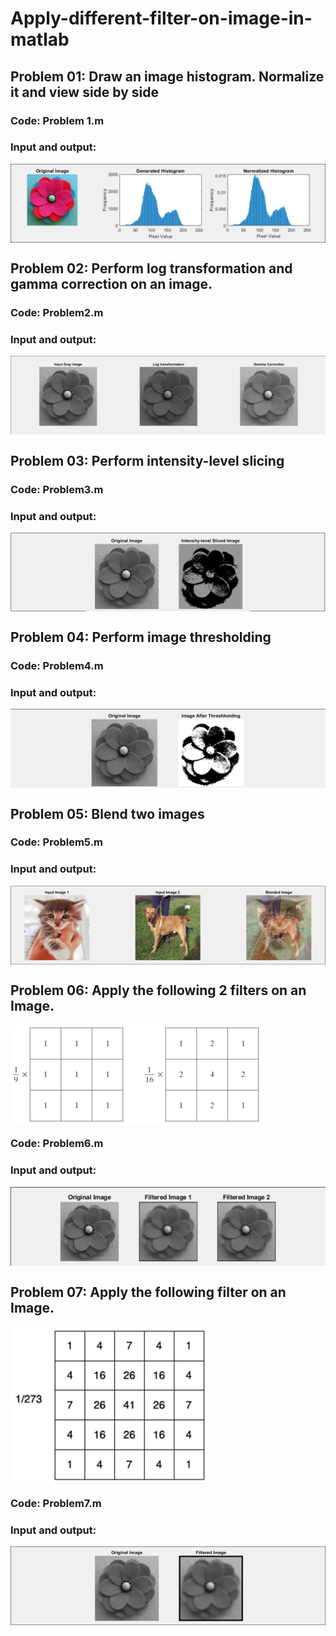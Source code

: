 # Apply-different-filter-on-image-in-matlab
## Problem 01: Draw an image histogram. Normalize it and view side by side
### Code: Problem 1.m
### Input and output: 
<img align="center" src="https://github.com/saif-ahammod/Apply-different-filter-on-image-in-matlab/blob/main/Filter%20Demo/p1.png">

## Problem 02: Perform log transformation and gamma correction on an image.
### Code: Problem2.m
### Input and output: 
<img align="center" src="https://github.com/saif-ahammod/Apply-different-filter-on-image-in-matlab/blob/main/Filter%20Demo/p2.png">

## Problem 03: Perform intensity-level slicing
### Code: Problem3.m
### Input and output: 
<img align="center" src="https://github.com/saif-ahammod/Apply-different-filter-on-image-in-matlab/blob/main/Filter%20Demo/p3.png">

## Problem 04: Perform image thresholding
### Code: Problem4.m
### Input and output: 
<img align="center" src="https://github.com/saif-ahammod/Apply-different-filter-on-image-in-matlab/blob/main/Filter%20Demo/p4.png">

## Problem 05: Blend two images
### Code: Problem5.m
### Input and output: 
<img align="center" src="https://github.com/saif-ahammod/Apply-different-filter-on-image-in-matlab/blob/main/Filter%20Demo/p5.png">

## Problem 06: Apply the following 2 filters on an Image.
<img align="center" src="https://github.com/saif-ahammod/Apply-different-filter-on-image-in-matlab/blob/main/Filter/f1.png">

### Code: Problem6.m
### Input and output: 
<img align="center" src="https://github.com/saif-ahammod/Apply-different-filter-on-image-in-matlab/blob/main/Filter%20Demo/p6.png">


## Problem 07: Apply the following filter on an Image.
<img align="center" src="https://github.com/saif-ahammod/Apply-different-filter-on-image-in-matlab/blob/main/Filter/f2.png">

### Code: Problem7.m
### Input and output: 
<img align="center" src="https://github.com/saif-ahammod/Apply-different-filter-on-image-in-matlab/blob/main/Filter%20Demo/p7.png">
